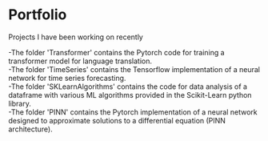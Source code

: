 # Portfolio
Projects I have been working on recently 

-The folder 'Transformer' contains the Pytorch code for training a transformer model for language translation.\
-The folder 'TimeSeries' contains the Tensorflow implementation of a neural network for time series forecasting.\
-The folder 'SKLearnAlgorithms' contains the code for data analysis of a dataframe with various ML algorithms provided in the Scikit-Learn python library.\
-The folder 'PINN' contains the Pytorch implementation of a neural network designed to approximate solutions to a differential equation (PINN architecture).
